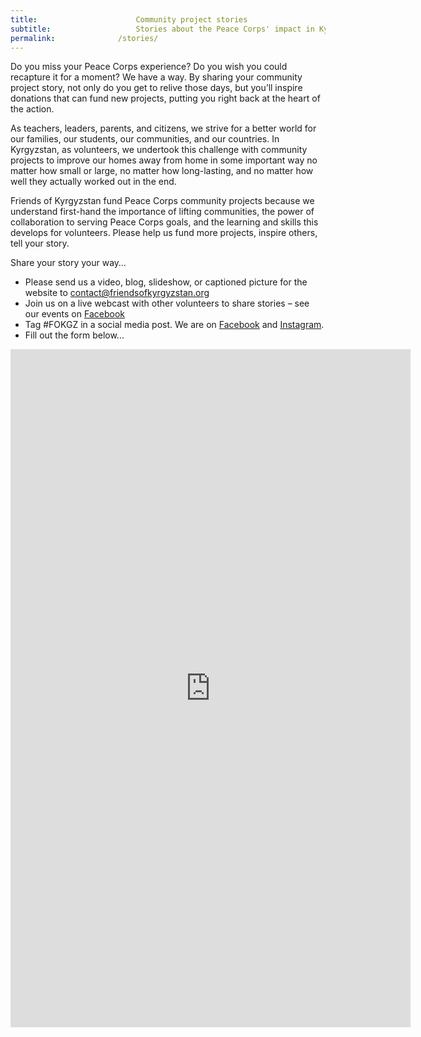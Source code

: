 ```yaml
---
title:						Community project stories
subtitle:					Stories about the Peace Corps' impact in Kyrgyzstan
permalink:				/stories/
---
```



Do you miss your Peace Corps experience? Do you wish you could recapture it for a moment? We have a way. By sharing your community project story, not only do you get to relive those days, but you’ll inspire donations that can fund new projects, putting you right back at the heart of the action.  

As teachers, leaders, parents, and citizens, we strive for a better world for our families, our students, our communities, and our countries. In Kyrgyzstan, as volunteers, we undertook this challenge with community projects to improve our homes away from home in some important way no matter how small or large, no matter how long-lasting, and no matter how well they actually worked out in the end.

Friends of Kyrgyzstan fund Peace Corps community projects because we understand first-hand the importance of lifting communities, the power of collaboration to serving Peace Corps goals, and the learning and skills this develops for volunteers. Please help us fund more projects, inspire others, tell your story. 

Share your story your way…
- Please send us a video, blog, slideshow, or captioned picture for the website to [contact@friendsofkyrgyzstan.org](mailto:contact@friendsofkyrgyzstan.org)
- Join us on a live webcast with other volunteers to share stories – see our events on [Facebook](https://www.facebook.com/FriendsOfKyrgyzstan/events/)
- Tag #FOKGZ in a social media post. We are on [Facebook](https://www.facebook.com/friendsofkyrgyzstan) and [Instagram](https://instagram.com/fokgz).
- Fill out the form below...

<iframe src="https://docs.google.com/forms/d/e/1FAIpQLSeBpkN8hQUcOCRY5qDZ2wfIazfNpuw7r9bu47j1CIfXzbdbxA/viewform?embedded=true" width="640" height="1085" frameborder="0" marginheight="0" marginwidth="0">Loading…</iframe>